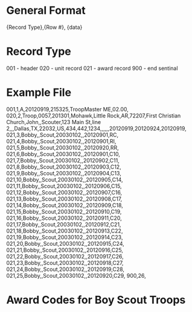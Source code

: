 General Format
==============
{Record Type},{Row #}, {data}

Record Type
===========
001 - header
020 - unit record
021 - award record
900 - end sentinal

Example File
============
001,1,A,20120919,215325,TroopMaster ME,02.00,
020,2,Troop,0057,201301,Mohawk,Little Rock,AR,72207,First Christian Church,John,,Scouter,123 Main St,line 2,,,Dallas,TX,22032,US,434,442,1234,,,,,,20120919,20120924,20120919,
021,3,Bobby,,Scout,20030102,,20120901,RC,
021,4,Bobby,,Scout,20030102,,20120901,RI,
021,5,Bobby,,Scout,20030102,,20120920,RR,
021,6,Bobby,,Scout,20030102,,20120901,C10,
021,7,Bobby,,Scout,20030102,,20120902,C11,
021,8,Bobby,,Scout,20030102,,20120903,C12,
021,9,Bobby,,Scout,20030102,,20120904,C13,
021,10,Bobby,,Scout,20030102,,20120905,C14,
021,11,Bobby,,Scout,20030102,,20120906,C15,
021,12,Bobby,,Scout,20030102,,20120907,C16,
021,13,Bobby,,Scout,20030102,,20120908,C17,
021,14,Bobby,,Scout,20030102,,20120909,C18,
021,15,Bobby,,Scout,20030102,,20120910,C19,
021,16,Bobby,,Scout,20030102,,20120911,C20,
021,17,Bobby,,Scout,20030102,,20120912,C21,
021,18,Bobby,,Scout,20030102,,20120913,C22,
021,19,Bobby,,Scout,20030102,,20120914,C23,
021,20,Bobby,,Scout,20030102,,20120915,C24,
021,21,Bobby,,Scout,20030102,,20120916,C25,
021,22,Bobby,,Scout,20030102,,20120917,C26,
021,23,Bobby,,Scout,20030102,,20120918,C27,
021,24,Bobby,,Scout,20030102,,20120919,C28,
021,25,Bobby,,Scout,20030102,,20120920,C29,
900,26,

Award Codes for Boy Scout Troops
===============================
